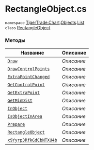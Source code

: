 
# RectangleObject.cs
`namespace` [TigerTrade.Chart](../../../../../TigerTrade.Chart.md).[Objects](../../../../../TigerTrade.Chart/Objects.md).[List](../../../../../TigerTrade.Chart/Objects/List.md)  
    `class` [RectangleObject](../../RectangleObject.cs.md)

### Методы
| Название | Описание |
| --- | --- |
| [`Draw`](./Методы/Draw.md) | *Описание* |
| [`DrawControlPoints`](./Методы/DrawControlPoints.md) | *Описание* |
| [`ExtraPointChanged`](./Методы/ExtraPointChanged.md) | *Описание* |
| [`GetControlPoint`](./Методы/GetControlPoint.md) | *Описание* |
| [`GetExtraPoint`](./Методы/GetExtraPoint.md) | *Описание* |
| [`GetMinDist`](./Методы/GetMinDist.md) | *Описание* |
| [`InObject`](./Методы/InObject.md) | *Описание* |
| [`IsObjectInArea`](./Методы/IsObjectInArea.md) | *Описание* |
| [`Prepare`](./Методы/Prepare.md) | *Описание* |
| [`RectangleObject`](./Методы/RectangleObject.md) | *Описание* |
| [`x9Yyrp3RfkGdCbNTXU4b`](./Методы/x9Yyrp3RfkGdCbNTXU4b.md) | *Описание* |
